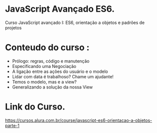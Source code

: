 # JavaScript Avançado ES6.
Curso JavaScript avançado I: ES6, orientação a objetos e padrões de projetos

# Conteudo do curso :
* Prólogo: regras, código e manutenção
* Especificando uma Negociação
* A ligação entre as ações do usuário e o modelo
* Lidar com data é trabalhoso? Chame um ajudante!
* Temos o modelo, mas e a view?
* Generalizando a solução da nossa View

# Link do Curso.
https://cursos.alura.com.br/course/javascript-es6-orientacao-a-objetos-parte-1
